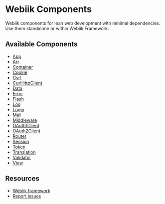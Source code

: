 Webiik Components
=================
Webiik components for lean web development with minimal dependencies. Use them standalone or within Webiik Framework. 

Available Components
--------------------
* [App](./src/Webiik/App/README.md)
* [Arr](./src/Webiik/Arr/README.md)
* [Container](./src/Webiik/Container/README.md)
* [Cookie](./src/Webiik/Cookie/README.md)
* [Csrf](./src/Webiik/Csrf/README.md)
* [CurlHttpClient](./src/Webiik/CurlHttpClient/README.md)
* [Data](./src/Webiik/Data/README.md)
* [Error](./src/Webiik/Error/README.md)
* [Flash](./src/Webiik/Flash/README.md)
* [Log](./src/Webiik/Log/README.md)
* [Login](./src/Webiik/Login/README.md)
* [Mail](./src/Webiik/Mail/README.md)
* [Middleware](./src/Webiik/Middleware/README.md)
* [OAuth1Client](./src/Webiik/OAuth1Client/README.md)
* [OAuth2Client](./src/Webiik/OAuth2Client/README.md)
* [Router](./src/Webiik/Router/README.md)
* [Session](./src/Webiik/Session/README.md)
* [Token](./src/Webiik/Token/README.md)
* [Translation](./src/Webiik/Translation/README.md)
* [Validator](./src/Webiik/Validator/README.md)
* [View](./src/Webiik/View/README.md)

Resources
---------
* [Webiik framework][1]
* [Report issues][2]

[1]: https://github.com/webiik/webiik
[2]: https://github.com/webiik/webiik/issues